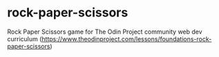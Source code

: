 # rock-paper-scissors
Rock Paper Scissors game for The Odin Project community web dev curriculum (https://www.theodinproject.com/lessons/foundations-rock-paper-scissors)
